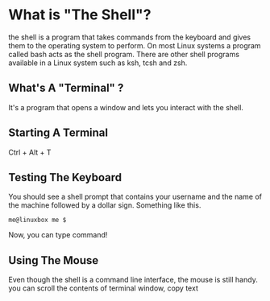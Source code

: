 # What is "The Shell"?
the shell is a program that takes commands from the keyboard and gives them to the operating system to perform.
On most Linux systems a program called bash acts as the shell program.
There are other shell programs available in a Linux system such as ksh, tcsh and zsh.

## What's A "Terminal" ?
It's a program that opens a window and lets you interact with the shell.

## Starting A Terminal
Ctrl + Alt + T

## Testing The Keyboard
You should see a shell prompt that contains your username and the name of the machine followed by a dollar sign. Something like this.
```
me@linuxbox me $
```
Now, you can type command!

## Using The Mouse
Even though the shell is a command line interface, the mouse is still handy.
you can scroll the contents of terminal window, copy text
 
<!--stackedit_data:
eyJoaXN0b3J5IjpbNzIwODc0NTU2XX0=
-->